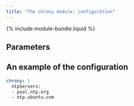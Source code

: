 ```yaml
---
title: "The chrony module: configuration"
---
```


{% include module-bundle.liquid %}

## Parameters

<!-- SCHEMA -->

## An example of the configuration

```yaml
chrony: |
  ntpServers:
  - pool.ntp.org
  - ntp.ubuntu.com
```
